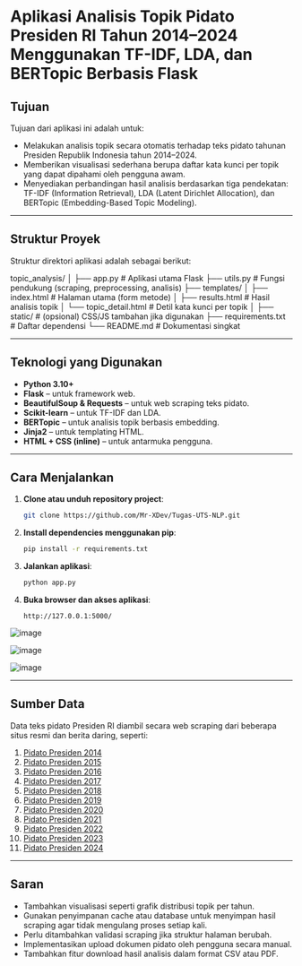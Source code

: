 # Aplikasi Analisis Topik Pidato Presiden RI Tahun 2014–2024 Menggunakan TF-IDF, LDA, dan BERTopic Berbasis Flask

## Tujuan
Tujuan dari aplikasi ini adalah untuk:
- Melakukan analisis topik secara otomatis terhadap teks pidato tahunan Presiden Republik Indonesia tahun 2014–2024.
- Memberikan visualisasi sederhana berupa daftar kata kunci per topik yang dapat dipahami oleh pengguna awam.
- Menyediakan perbandingan hasil analisis berdasarkan tiga pendekatan: TF-IDF (Information Retrieval), LDA (Latent Dirichlet Allocation), dan BERTopic (Embedding-Based Topic Modeling).

---

## Struktur Proyek
Struktur direktori aplikasi adalah sebagai berikut:

topic_analysis/
│
├── app.py # Aplikasi utama Flask
├── utils.py # Fungsi pendukung (scraping, preprocessing, analisis)
├── templates/
│ ├── index.html # Halaman utama (form metode)
│ ├── results.html # Hasil analisis topik
│ └── topic_detail.html # Detil kata kunci per topik
│
├── static/ # (opsional) CSS/JS tambahan jika digunakan
├── requirements.txt # Daftar dependensi
└── README.md # Dokumentasi singkat


---

## Teknologi yang Digunakan
- **Python 3.10+**
- **Flask** – untuk framework web.
- **BeautifulSoup & Requests** – untuk web scraping teks pidato.
- **Scikit-learn** – untuk TF-IDF dan LDA.
- **BERTopic** – untuk analisis topik berbasis embedding.
- **Jinja2** – untuk templating HTML.
- **HTML + CSS (inline)** – untuk antarmuka pengguna.

---

## Cara Menjalankan

1. **Clone atau unduh repository project**:
    ```bash
    git clone https://github.com/Mr-XDev/Tugas-UTS-NLP.git
    ```

2. **Install dependencies menggunakan pip**:
    ```bash
    pip install -r requirements.txt
    ```

3. **Jalankan aplikasi**:
    ```bash
    python app.py
    ```

4. **Buka browser dan akses aplikasi**:
    ```
    http://127.0.0.1:5000/
    ```
![image](https://github.com/user-attachments/assets/1adfb345-ecf1-430b-a3a6-7b975ebeecb6)

![image](https://github.com/user-attachments/assets/cd2c7fd7-d63a-456b-a729-ba893b7c04c2)

![image](https://github.com/user-attachments/assets/9c227f09-9603-4738-bad7-e8c4c08a5c4b)


---

## Sumber Data
Data teks pidato Presiden RI diambil secara web scraping dari beberapa situs resmi dan berita daring, seperti:

1. [Pidato Presiden 2014](https://setkab.go.id/pidato-presiden-joko-widodo-pada-pelantikan-presiden-dan-wakil-presiden-republik-indonesia-di-gedung-mpr-senayan-jakarta-20-oktober-2014/)
2. [Pidato Presiden 2015](https://setkab.go.id/pidato-presiden-republik-indonesia-di-depan-sidang-tahunan-mpr-ri-tahun-2015-jakarta-14-agustus-2015/)
3. [Pidato Presiden 2016](https://www.antaranews.com/berita/578992/naskah-lengkap-pidato-presiden-di-depan-sidang-tahunan-mpr)
4. [Pidato Presiden 2017](https://nasional.okezone.com/read/2017/08/16/337/1757203/teks-pidato-kenegaraan-lengkap-yang-disampaikan-presiden-jokowi-di-sidang-tahunan-mpr?page=all)
5. [Pidato Presiden 2018](https://www.antaranews.com/berita/737723/pidato-lengkap-presiden-joko-widodo-pada-sidang-tahunan-mpr-2018)
6. [Pidato Presiden 2019](https://jeo.kompas.com/naskah-lengkap-pidato-tahunan-2019-presiden-jokowi)
7. [Pidato Presiden 2020](https://jeo.kompas.com/naskah-lengkap-pidato-kenegaraan-presiden-jokowi-2020)
8. [Pidato Presiden 2021](https://pa-soreang.go.id/ini-isi-pidato-presiden-jokowi-dalam-sidang-istimewa-laporan-tahunan-mahkamah-agung-ri-2020-17-02-21/)
9. [Pidato Presiden 2022](https://jeo.kompas.com/naskah-lengkap-pidato-kenegaraan-presiden-jokowido-tahun-2022)
10. [Pidato Presiden 2023](https://setkab.go.id/pidato-presiden-ri-pada-sidang-tahunan-mpr-ri-dan-sidang-bersama-dpr-ri-dan-dpd-ri-dalam-rangka-hut-ke-78-proklamasi-kemerdekaan-ri-di-gedung-nusantara-mpr-dpr-dpd-ri-senayan-provinsi-dki-jakarta/)
11. [Pidato Presiden 2024](https://setkab.go.id/pidato-kenegaraan-pada-sidang-tahunan-mpr-ri-dan-sidang-bersama-dpr-dan-dpd-ri-dalam-rangka-hut-ke-79-proklamasi-kemerdekaan-ri-di-gedung-nusantara-i-kompleks-perkantoran-mpr-dpr-dpd-ri-senayan-pro/)

---

## Saran
- Tambahkan visualisasi seperti grafik distribusi topik per tahun.
- Gunakan penyimpanan cache atau database untuk menyimpan hasil scraping agar tidak mengulang proses setiap kali.
- Perlu ditambahkan validasi scraping jika struktur halaman berubah.
- Implementasikan upload dokumen pidato oleh pengguna secara manual.
- Tambahkan fitur download hasil analisis dalam format CSV atau PDF.
